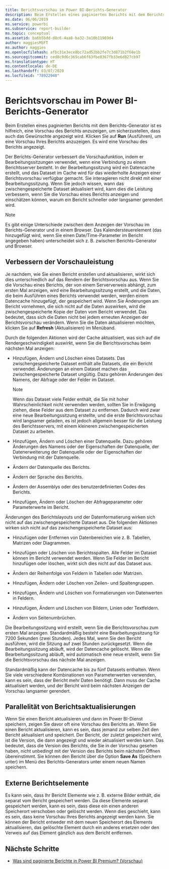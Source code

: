 ```yaml
---
title: Berichtsvorschau im Power BI-Berichts-Generator
description: Beim Erstellen eines paginierten Berichts mit dem Berichts-Generator ist es hilfreich, eine Vorschau des Berichts anzuzeigen, um sicherzustellen, dass auch das Gewünschte angezeigt wird.
ms.date: 06/06/2019
ms.service: powerbi
ms.subservice: report-builder
ms.topic: conceptual
ms.assetid: ba6b5bdd-d8c6-4aa8-ba32-3a10b11969d4
author: maggiesMSFT
ms.author: maggies
ms.openlocfilehash: afbc31e3ece8bc72ad52bb2fe7c3d871b2f68e1b
ms.sourcegitcommit: ced8c9d6c365cab6f63fbe8367fb33e6d827cb97
ms.translationtype: HT
ms.contentlocale: de-DE
ms.lasthandoff: 03/07/2020
ms.locfileid: "78922940"
---
```

# <a name="previewing-reports-in-power-bi-report-builder"></a>Berichtsvorschau im Power BI-Berichts-Generator
  Beim Erstellen eines paginierten Berichts mit dem Berichts-Generator ist es hilfreich, eine Vorschau des Berichts anzuzeigen, um sicherzustellen, dass auch das Gewünschte angezeigt wird. Klicken Sie auf **Run** (Ausführen), um eine Vorschau Ihres Berichts anzuzeigen. Es wird eine Vorschau des Berichts angezeigt.  
  
 Der Berichts-Generator verbessert die Vorschaufunktion, indem er Bearbeitungssitzungen verwendet, wenn eine Verbindung zu einem Berichtsserver besteht. In der Bearbeitungssitzung wird ein Datencache erstellt, und das Dataset im Cache wird für das wiederholte Anzeigen einer Berichtsvorschau verfügbar gemacht. Sie interagieren nicht direkt mit einer Bearbeitungssitzung. Wenn Sie jedoch wissen, wann das zwischengespeicherte Dataset aktualisiert wird, kann dies die Leistung verbessern, wenn Sie die Vorschau eines Berichts anzeigen und einschätzen können, warum ein Bericht schneller oder langsamer gerendert wird.  

  
> [!NOTE]  
> Es gibt einige Unterschiede zwischen dem Anzeigen der Vorschau im Berichts-Generator und in einem Browser. Das Kalendersteuerelement (das hinzugefügt wird, wenn Sie einen Date/Time-Parameter im Bericht angegeben haben) unterscheidet sich z. B. zwischen Berichts-Generator und Browser. 
  
## <a name="improving-preview-performance"></a>Verbessern der Vorschauleistung  
 Je nachdem, wie Sie einen Bericht erstellen und aktualisieren, wirkt sich dies unterschiedlich auf das Rendern der Berichtsvorschau aus. Wenn Sie die Vorschau eines Berichts, der von einem Serververweis abhängt, zum ersten Mal anzeigen, wird eine Bearbeitungssitzung erstellt, und die Daten, die beim Ausführen eines Berichts verwendet werden, werden einem Datencache hinzugefügt, der gespeichert wird. Wenn Sie Änderungen am Bericht vornehmen, die sich nicht auf die Daten auswirken, wird die zwischengespeicherte Kopie der Daten vom Bericht verwendet. Das bedeutet, dass sich die Daten nicht bei jedem erneuten Anzeigen der Berichtsvorschau verändern. Wenn Sie die Daten aktualisieren möchten, klicken Sie auf **Refresh** (Aktualisieren) im Menüband.  
  
 Durch die folgenden Aktionen wird der Cache aktualisiert, was sich auf die Rendergeschwindigkeit auswirkt, wenn Sie die Berichtsvorschau beim nächsten Mal anzeigen:  
  
-   Hinzufügen, Ändern und Löschen eines Datasets. Das zwischengespeicherte Dataset enthält alle Datasets, die ein Bericht verwendet. Änderungen an einem Dataset machen das zwischengespeicherte Dataset ungültig. Dazu gehören Änderungen des Namens, der Abfrage oder der Felder im Dataset.  
  
    > [!NOTE]  
    >  Wenn das Dataset viele Felder enthält, die Sie mit hoher Wahrscheinlichkeit nicht verwenden werden, sollten Sie in Erwägung ziehen, diese Felder aus dem Dataset zu entfernen. Dadurch wird zwar eine neue Bearbeitungssitzung erstellte, und die erste Berichtsvorschau wird langsamer geladen, es ist jedoch allgemein besser für die Leistung des Berichtsservers, mit einem kleineren zwischengespeicherten Dataset zu arbeiten.  
  
-   Hinzufügen, Ändern und Löschen einer Datenquelle. Dazu gehören Änderungen des Namens oder der Eigenschaften der Datenquelle, der Datenerweiterung der Datenquelle oder der Eigenschaften der Verbindung mit der Datenquelle.  
  
-   Ändern der Datenquelle des Berichts.  
  
-   Ändern der Sprache des Berichts.  
  
-   Ändern der Assemblys oder des benutzerdefinierten Codes des Berichts.  
  
-   Hinzufügen, Ändern oder Löschen der Abfrageparameter oder Parameterwerte im Bericht.  
  
 Änderungen des Berichtslayouts und der Datenformatierung wirken sich nicht auf das zwischengespeicherte Dataset aus. Die folgenden Aktionen wirken sich nicht auf das zwischengespeicherte Dataset aus:  
  
-   Hinzufügen oder Entfernen von Datenbereichen wie z. B. Tabellen, Matrizen oder Diagrammen.  
  
-   Hinzufügen oder Löschen von Berichtsspalten. Alle Felder im Dataset können im Bericht verwendet werden. Wenn Sie Felder im Bericht hinzufügen oder löschen, wirkt sich dies nicht auf das Dataset aus.  
  
-   Ändern der Reihenfolge von Feldern in Tabellen oder Matrizen.  
  
-   Hinzufügen, Ändern oder Löschen von Zeilen- und Spaltengruppen.  
  
-   Hinzufügen, Ändern und Löschen von Formatierungen von Datenwerten in Feldern.  
  
-   Hinzufügen, Ändern und Löschen von Bildern, Linien oder Textfeldern.  
  
-   Ändern von Seitenumbrüchen.  
  
Die Bearbeitungssitzung wird erstellt, wenn Sie die Berichtsvorschau zum ersten Mal anzeigen. Standardmäßig besteht eine Bearbeitungssitzung für 7200 Sekunden (zwei Stunden). Jedes Mal, wenn Sie den Bericht ausführen, wird die Sitzung auf zwei Stunden zurückgesetzt. Wenn die Bearbeitungssitzung abläuft, wird der Datencache gelöscht. Wenn die Bearbeitungssitzung abläuft, wird automatisch eine neue erstellt, wenn Sie die Berichtsvorschau das nächste Mal anzeigen.
  
Standardmäßig kann der Datencache bis zu fünf Datasets enthalten. Wenn Sie viele verschiedene Kombinationen von Parameterwerten verwenden, kann es sein, dass der Bericht mehr Daten benötigt. Dann muss der Cache aktualisiert werden, und der Bericht wird beim nächsten Anzeigen der Vorschau langsamer gerendert. 
  
## <a name="concurrency-of-report-updates"></a>Parallelität von Berichtsaktualisierungen  
Wenn Sie einen Bericht aktualisieren und dann im Power BI-Dienst speichern, zeigen Sie davor oft eine Vorschau des Berichts an. Wenn Sie einen Bericht aktualisieren, kann es sein, dass jemand zur selben Zeit den Bericht aktualisiert und speichert. Der Bericht, der zuletzt gespeichert wird, ist die Version, die dann angezeigt und wieder aktualisiert werden kann. Das bedeutet, dass die Version des Berichts, die Sie in der Vorschau gesehen haben, nicht unbedingt mit der Version des Berichts beim nächsten Öffnen übereinstimmt. Sie können den Bericht über die Option **Save As** (Speichern unter) im Menü des Berichts-Generators unter einem neuen Namen speichern.  
  
## <a name="external-report-items"></a>Externe Berichtselemente  
 Es kann sein, dass Ihr Bericht Elemente wie z. B. externe Bilder enthält, die separat vom Bericht gespeichert werden. Da diese Elemente separat gespeichert werden, kann es sein, dass diese ein einen anderen Speicherort verschoben oder gelöscht werden. Wenn dies geschieht, kann es sein, dass keine Vorschau Ihres Berichts angezeigt werden kann. Sie können der Bericht entweder mit dem neuen Speicherort des Elements aktualisieren, das gelöschte Element durch ein anderes ersetzen oder den Verweis auf das Element gänzlich aus dem Bericht entfernen.  
  
## <a name="next-steps"></a>Nächste Schritte

- [Was sind paginierte Berichte in Power BI Premium? (Vorschau)](paginated-reports-report-builder-power-bi.md)
  
